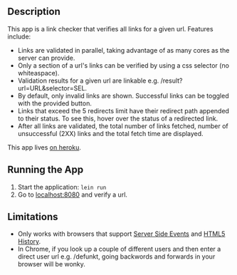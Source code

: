 ## Description

This app is a link checker that verifies all links for a
given url. Features include:

* Links are validated in parallel, taking advantage of as many cores as
  the server can provide.
* Only a section of a url's links can be verified by using a css
  selector (no whiteaspace).
* Validation results for a given url are linkable e.g. /result?url=URL&selector=SEL.
* By default, only invalid links are shown. Successful links can be
  toggled with the provided button.
* Links that exceed the 5 redirects limit have their redirect path
  appended to their status. To see this, hover over the status of a
  redirected link.
* After all links are validated, the total number of links fetched,
  number of unsuccessful (2XX) links and the total fetch time are displayed.

This app lives [on heroku](#TODO).

## Running the App

1. Start the application: `lein run`
2. Go to [localhost:8080](http://localhost:8080/) and verify a url.

## Limitations

* Only works with browsers that support [Server Side Events](http://caniuse.com/#feat=eventsource) and [HTML5 History](http://caniuse.com/#feat=history).
* In Chrome, if you look up a couple of different users and then enter
  a direct user url e.g. /defunkt, going backwords and forwards in
  your browser will be wonky.
